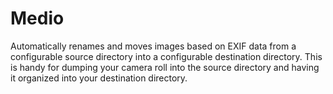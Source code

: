 Medio
===============================================

Automatically renames and moves images based on EXIF data from a configurable
source directory into a configurable destination directory.  This is handy for 
dumping your camera roll into the source directory and having it organized into
your destination directory.


